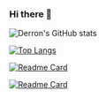 ### Hi there 👋

![Derron's GitHub stats](https://github-readme-stats.vercel.app/api?username=derronqi&show_icons=true)

[![Top Langs](https://github-readme-stats.vercel.app/api/top-langs/?username=derronqi)]([https://github.com/anuraghazra/github-readme-stats](https://github.com/derronqi/yolov7-face))

[![Readme Card](https://github-readme-stats.vercel.app/api/pin/?username=deepcam-cn&repo=yolov5-face)]([https://github.com/derronqi/yolov7-face](https://github.com/deepcam-cn/yolov5-face))

[![Readme Card](https://github-readme-stats.vercel.app/api/pin/?username=derronqi&repo=yolov7-face)](https://github.com/derronqi/yolov7-face)


